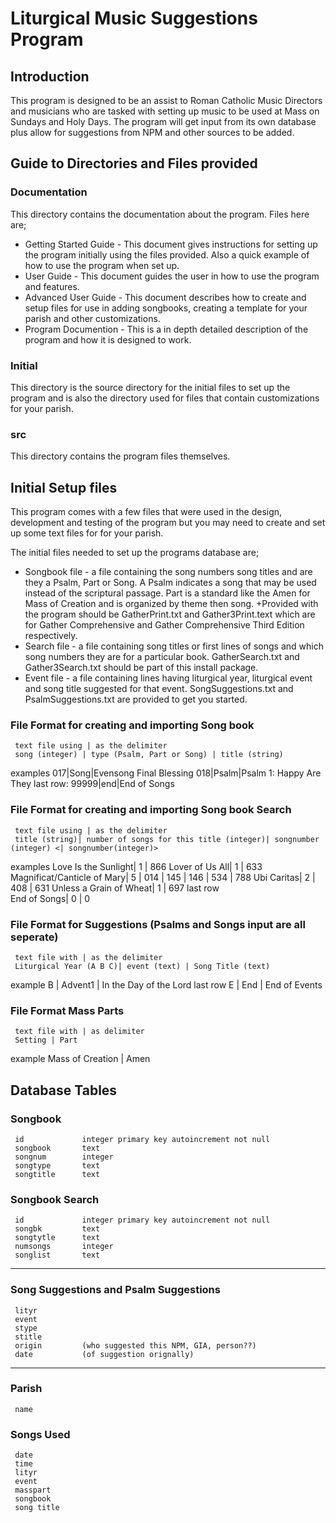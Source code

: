 # Liturgical Music Suggestions Program

## Introduction

This program is designed to be an assist to Roman Catholic Music Directors and musicians who 
are tasked with setting up music to be used at Mass on Sundays and Holy Days.  The program
will get input from its own database plus allow for suggestions from NPM and other sources
to be added.

## Guide to Directories and Files provided

### Documentation

This directory contains the documentation about the program.  Files here are;
* Getting Started Guide - This document gives instructions for setting up the program initially
     using the files provided.  Also a quick example of how to use the program when set up.
* User Guide - This document guides the user in how to use the program and features.
* Advanced User Guide - This document describes how to create and setup files for use in
     adding songbooks, creating a template for your parish and other customizations.
* Program Documention - This is a in depth detailed description of the program and how it 
     is designed to work.

### Initial

This directory is the source directory for the initial files to set up the program and is also the
directory used for files that contain customizations for your parish.

### src

This directory contains the program files themselves.

## Initial Setup files

This program comes with a few files that were used in the design, development and testing of 
the program but you may need to create and set up some text files for for your parish.

The initial files needed to set up the programs database are;
* Songbook file - a file containing the song numbers song titles and are they a Psalm, Part or Song.
     A Psalm indicates a song that may be used instead of the scriptural passage. Part is a standard
     like the Amen for Mass of Creation and is organized by theme then song.
+Provided
     with the program should be GatherPrint.txt and Gather3Print.text which are for Gather
     Comprehensive and Gather Comprehensive Third Edition respectively.
* Search file - a file containing song titles or first lines of songs and which song numbers
     they are for a particular book.  GatherSearch.txt and Gather3Search.txt should be
     part of this install package.
* Event file - a file containing lines having liturgical year, liturgical event and song title
     suggested for that event.  SongSuggestions.txt and PsalmSuggestions.txt are provided to
     get you started. 

### File Format for creating and importing Song book
     text file using | as the delimiter
     song (integer) | type (Psalm, Part or Song) | title (string)
examples
     017|Song|Evensong Final Blessing
     018|Psalm|Psalm 1: Happy Are They
last row:
      99999|end|End of Songs

### File Format for creating and importing Song book Search
     text file using | as the delimiter
     title (string)| number of songs for this title (integer)| songnumber (integer) <| songnumber(integer)>
examples
     Love Is the Sunlight| 1 | 866
     Lover of Us All| 1 | 633
     Magnificat/Canticle of Mary| 5 | 014 | 145 | 146 | 534 | 788
     Ubi Caritas| 2 | 408 | 631
     Unless a Grain of Wheat| 1 | 697
last row     
     End of Songs| 0 | 0

### File Format for Suggestions (Psalms and Songs input are all seperate)
     text file with | as the delimiter
     Liturgical Year (A B C)| event (text) | Song Title (text)
example
      B | Advent1 | In the Day of the Lord 
last row
      E | End | End of Events

### File Format Mass Parts
     text file with | as delimiter
     Setting | Part
example
     Mass of Creation | Amen

## Database Tables
### Songbook
     id             integer primary key autoincrement not null
     songbook       text
     songnum        integer
     songtype       text
     songtitle      text

### Songbook Search
     id             integer primary key autoincrement not null
     songbk         text
     songtytle      text
     numsongs       integer
     songlist       text
-------------------------------------------------------------
### Song Suggestions and Psalm Suggestions
     lityr
     event
     stype
     stitle
     origin         (who suggested this NPM, GIA, person??)
     date           (of suggestion orignally)
-------------------------------------------------------------
### Parish
     name
     
### Songs Used
     date
     time
     lityr
     event
     masspart
     songbook
     song title